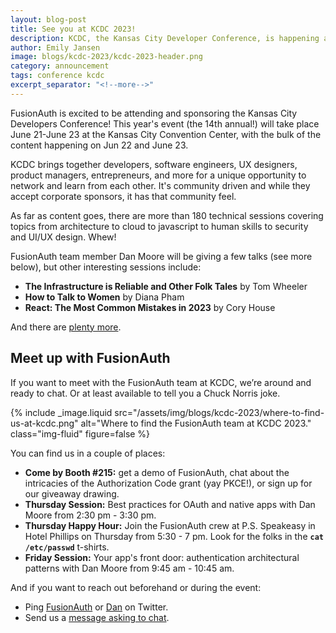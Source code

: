 ```yaml
---
layout: blog-post
title: See you at KCDC 2023! 
description: KCDC, the Kansas City Developer Conference, is happening at the end of this week, and FusionAuth will be there.
author: Emily Jansen
image: blogs/kcdc-2023/kcdc-2023-header.png
category: announcement
tags: conference kcdc
excerpt_separator: "<!--more-->"
---
```


FusionAuth is excited to be attending and sponsoring the Kansas City Developers Conference! This year's event (the 14th annual!) will take place June 21-June 23 at the Kansas City Convention Center, with the bulk of the content happening on Jun 22 and June 23.

<!--more-->

KCDC brings together developers, software engineers, UX designers, product managers, entrepreneurs, and more for a unique opportunity to network and learn from each other. It's community driven and while they accept corporate sponsors, it has that community feel.

As far as content goes, there are more than 180 technical sessions covering topics from architecture to cloud to javascript to human skills to security and UI/UX design. Whew!

FusionAuth team member Dan Moore will be giving a few talks (see more below), but other interesting sessions include:

* **The Infrastructure is Reliable and Other Folk Tales** by Tom Wheeler
* **How to Talk to Women** by Diana Pham
* **React: The Most Common Mistakes in 2023** by Cory House

And there are [plenty more](https://www.kcdc.info/sessions).

## Meet up with FusionAuth

If you want to meet with the FusionAuth team at KCDC, we’re around and ready to chat. Or at least available to tell you a Chuck Norris joke.

{% include _image.liquid src="/assets/img/blogs/kcdc-2023/where-to-find-us-at-kcdc.png" alt="Where to find the FusionAuth team at KCDC 2023." class="img-fluid" figure=false %}

You can find us in a couple of places:

* **Come by Booth #215:** get a demo of FusionAuth, chat about the intricacies of the Authorization Code grant (yay PKCE!), or sign up for our giveaway drawing.
* **Thursday Session:** Best practices for OAuth and native apps with Dan Moore from 2:30 pm - 3:30 pm.
* **Thursday Happy Hour:** Join the FusionAuth crew at P.S. Speakeasy in Hotel Phillips on Thursday from 5:30 - 7 pm. Look for the folks in the **<code>cat /etc/passwd</code>** t-shirts.
* **Friday Session:** Your app's front door: authentication architectural patterns with Dan Moore from 9:45 am - 10:45 am.

And if you want to reach out beforehand or during the event:

* Ping [FusionAuth](https://twitter.com/fusionauth) or [Dan](https://twitter.com/mooreds) on Twitter.
* Send us a [message asking to chat](/contact).
